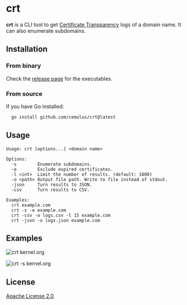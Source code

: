 # crt

**crt** is a CLI tool to get [Certificate Transparency](https://en.wikipedia.org/wiki/Certificate_Transparency) logs of a domain name.
It can also enumerate subdomains.

## Installation

### From binary
Check the [release page](https://github.com/cemulus/crt/releases/latest) for the executables.

### From source
If you have Go installed:

```bash
  go install github.com/cemulus/crt@latest
```
    
## Usage

```
Usage: crt [options...] <domain name>

Options:
  -s        Enumerate subdomains.
  -e        Exclude expired certificates.
  -l <int>  Limit the number of results. (default: 1000) 
  -o <path> Output file path. Write to file instead of stdout.
  -json     Turn results to JSON.
  -csv      Turn results to CSV.

Examples:
  crt example.com
  crt -s -e example.com
  crt -csv -o logs.csv -l 15 example.com
  crt -json -o logs.json example.com
```

## Examples

![crt kernel.org](https://i.ibb.co/DtFzf3P/crt-0.png)

![crt -s kernel.org](https://i.ibb.co/2SNRZKP/crt-1.png)

## License

[Apache License 2.0](https://choosealicense.com/licenses/apache-2.0/)
